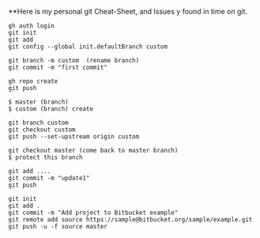 **Here is my personal git Cheat-Sheet, and Issues y found in time on git.


```
gh auth login
git init
git add 
git config --global init.defaultBranch custom

git branch -m custom  (rename branch)
git commit -m "first commit"

gh repo create
git push

$ master (branch)
$ custom (branch) create

git branch custom
git checkout custom
git push --set-upstream origin custom

git checkout master (come back to master branch)
$ protect this branch

git add ....
git commit -m "update1"
git push

```





```
git init
git add .
git commit -m "Add project to Bitbucket example"
git remote add source https://sample@bitbucket.org/sample/example.git
git push -u -f source master
```




















